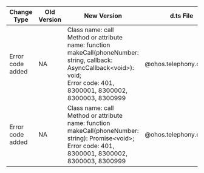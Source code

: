 | Change Type | Old Version | New Version | d.ts File |
| ---- | ------ | ------ | -------- |
|Error code added|NA|Class name: call<br>Method or attribute name: function makeCall(phoneNumber: string, callback: AsyncCallback\<void>): void;<br>Error code: 401, 8300001, 8300002, 8300003, 8300999|@ohos.telephony.call.d.ts|
|Error code added|NA|Class name: call<br>Method or attribute name: function makeCall(phoneNumber: string): Promise\<void>;<br>Error code: 401, 8300001, 8300002, 8300003, 8300999|@ohos.telephony.call.d.ts|
